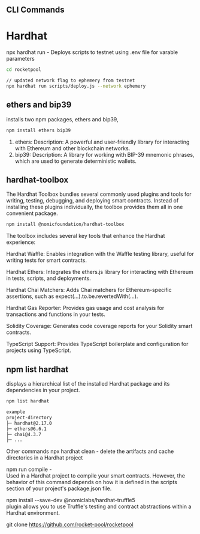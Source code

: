 ## CLI Commands

# Hardhat
npx hardhat run - Deploys scripts to testnet using .env file for varable parameters 

```bash
cd rocketpool

// updated network flag to ephemery from testnet
npx hardhat run scripts/deploy.js --network ephemery
```
## ethers and bip39
installs two npm packages, ethers and bip39,
```bash
npm install ethers bip39
```
1. ethers:
Description: A powerful and user-friendly library for interacting with Ethereum and other blockchain networks.
2. bip39:
Description: A library for working with BIP-39 mnemonic phrases, which are used to generate deterministic wallets.

## hardhat-toolbox
The Hardhat Toolbox bundles several commonly used plugins and tools for writing, testing, debugging, and deploying smart contracts. 
Instead of installing these plugins individually, the toolbox provides them all in one convenient package.

```bash
npm install @nomicfoundation/hardhat-toolbox
```

The toolbox includes several key tools that enhance the Hardhat experience:

Hardhat Waffle:
Enables integration with the Waffle testing library, useful for writing tests for smart contracts.

Hardhat Ethers:
Integrates the ethers.js library for interacting with Ethereum in tests, scripts, and deployments.

Hardhat Chai Matchers:
Adds Chai matchers for Ethereum-specific assertions, such as expect(...).to.be.revertedWith(...).

Hardhat Gas Reporter:
Provides gas usage and cost analysis for transactions and functions in your tests.

Solidity Coverage:
Generates code coverage reports for your Solidity smart contracts.

TypeScript Support:
Provides TypeScript boilerplate and configuration for projects using TypeScript.

## npm list hardhat
displays a hierarchical list of the installed Hardhat package and its dependencies in your project.

```bash
npm list hardhat

example
project-directory
├─ hardhat@2.17.0
├─ ethers@6.6.1
├─ chai@4.3.7
├─ ...
```

Other commands
npx hardhat clean - 
delete the artifacts and cache directories in a Hardhat project

npm run compile   -  
Used in a Hardhat project to compile your smart contracts. However, the behavior of this command depends on how it is defined in the scripts section of your project's package.json file.

npm install --save-dev @nomiclabs/hardhat-truffle5  
plugin allows you to use Truffle's testing and contract abstractions within a Hardhat environment.

git clone https://github.com/rocket-pool/rocketpool

